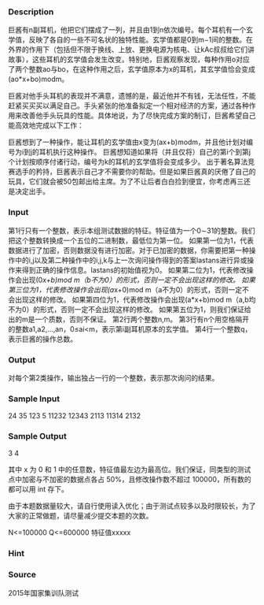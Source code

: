 
### Description


巨酱有n副耳机，他把它们摆成了一列，并且由1到n依次编号。每个耳机有一个玄学值，反映了各自的一些不可名状的独特性能。玄学值都是0到m−1间的整数。在外界的作用下（包括但不限于换线、上放、更换电源为核电、让kAc叔叔给它们讲故事），这些耳机的玄学值会发生改变。特别地，巨酱观察发现，每种作用o对应了两个整数ao与bo，在这种作用之后，玄学值原本为x的耳机，其玄学值恰会变成(ao*x+bo)modm。

巨酱对他手头耳机的表现并不满意，遗憾的是，最近他并不有钱，无法任性，不能赶紧买买买以满足自己。手头紧张的他准备拟定一个相对经济的方案，通过各种作用来改善他手头玩具的性能。具体地说，为了尽快完成方案的制订，巨酱希望自己能高效地完成以下工作：

巨酱想到了一种操作，能让耳机的玄学值由x变为(ax+b)modm，并且他计划对编号为i到j的耳机执行这种操作。
巨酱想知道如果将（并且仅将）自己的第i个到第j个计划按顺序付诸行动，编号为k的耳机的玄学值将会变成多少。
出于著名算法竞赛选手的矜持，巨酱表示自己才不需要你的帮助。但是如果巨酱真的厌倦了自己的玩具，它们就会被50包邮出给主席。为了不让后者白白捡到便宜，你考虑再三还是决定出手。

### Input

第1行只有一个整数，表示本组测试数据的特征。特征值为一个0∼31的整数。我们把这个整数转换成一个五位的二进制数，最低位为第一位。
如果第一位为1，代表数据进行了加密，否则数据没有进行加密。对于已加密的数据，你需要把第一种操作中的i,j以及第二种操作中的i,j,k与上一次询问操作得到的答案lastans进行异或操作来得到正确的操作信息。lastans的初始值视为0。
如果第二位为1，代表修改操作会出现(0*x+b)mod m（b不为0）的形式，否则一定不会出现这样的修改。
如果第三位为1，代表修改操作会出现(a*x+0)mod m（a不为0）的形式，否则一定不会出现这样的修改。
如果第四位为1，代表修改操作会出现(a*x+b)mod m（a,b均不为0）的形式，否则一定不会出现这样的修改。
如果第五位为1，则我们保证给出的m是一个质数，否则不保证。
第2行两个整数n,m。
第3行有n个用空格隔开的整数a1,a2,…,an，0≤ai<m，表示第i副耳机原本的玄学值。
第4行一个整数q，表示巨酱的操作总数。

### Output
对每个第2类操作，输出独占一行的一个整数，表示那次询问的结果。

### Sample Input
24
35
123
5
11232
12343
2113
11314
2132
### Sample Output
3
4

其中 x 为 0 和 1 中的任意数，特征值最左边为最高位。我们保证，同类型的测试点中加密与不加密的数据点各占 50%，且修改操作数不超过 100000，所有数的都可以用 int 存下。

由于本题数据量较大，请自行使用读入优化；由于测试点较多以及时限较长，为了大家的正常做题，请尽量减少提交本题的次数。

N<=100000
Q<=600000
特征值xxxxx
### Hint

### Source
2015年国家集训队测试